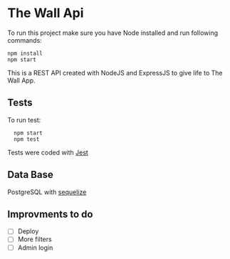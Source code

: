 # The Wall Api

To run this project make sure you have Node installed and run following commands:

    npm install
    npm start

<p>
This is a REST API created with NodeJS and ExpressJS to give life to The Wall App.

## Tests

To run test:

      npm start
      npm test

Tests were coded with [Jest](https://jestjs.io/)

## Data Base

PostgreSQL with [sequelize](https://sequelize.org/)

## Improvments to do

- [ ] Deploy
- [ ] More filters
- [ ] Admin login

